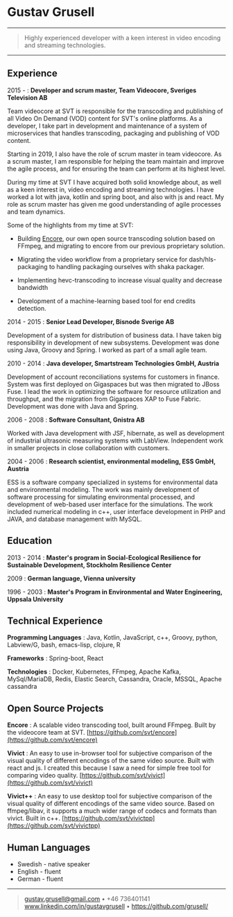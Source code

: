 Gustav Grusell
============

----

> Highly experienced developer with a keen interest in video encoding and streaming technologies.

----

Experience
---------
2015 -
:    **Developer and scrum master, Team Videocore, Sveriges Television AB**

Team videocore at SVT is responsible for the transcoding and publishing of all Video On Demand (VOD) content for SVT's online platforms. As a developer, I take part in development and maintenance of a system of microservices that handles transcoding, packaging and publishing of VOD content.

Starting in 2019, I also have the role of scrum master in team videocore. As a scrum master, I am responsible for helping the team maintain and improve the agile process, and for ensuring the team can perform at its highest level.

During my time at SVT I have acquired both solid knowledge about, as well as a keen interest in, video encoding and streaming technologies. I have worked a lot with java, kotlin and spring boot, and also with js and react. My role as scrum master has given me good understanding of agile processes and team dynamics.

Some of the highlights from my time at SVT:

* Building [Encore](https://github.com/svt/encore), our own open source transcoding solution based
on FFmpeg, and migrating to encore from our previous proprietary solution.

* Migrating the video workflow from a proprietary service for dash/hls-packaging to handling packaging
ourselves with shaka packager.

* Implementing hevc-transcoding to increase visual quality and decrease bandwidth

* Development of a machine-learning based tool for end credits detection.

2014 - 2015
:   **Senior Lead Developer, Bisnode Sverige AB**

Development of a system for distribution of business data. I have taken big responsibility in development of new subsystems. Development was done using Java, Groovy and Spring. I worked as part of a small agile team.

2010 - 2014
:   **Java developer, Smartstream Technologies GmbH, Austria**

Development of account reconciliations systems for customers in finance. System was first deployed on Gigaspaces but was then migrated to JBoss Fuse. I lead the work in optimizing the software for resource utilization and throughput, and the migration from Gigaspaces XAP to Fuse Fabric. Development was done with Java and Spring.

2006 - 2008
:   **Software Consultant, Gnistra AB**

Worked with Java development with JSF, hibernate, as well as development of industrial ultrasonic measuring systems with LabView. Independent work in smaller projects in close collaboration with customers.

2004 - 2006
:   **Research scientist, environmental modeling, ESS GmbH, Austria**

ESS is a software company specialized in systems for environmental data and environmental modeling. The work was mainly development of software processing for simulating environmental processed, and development of web-based user interface for the simulations. The work included numerical modeling in c++, user interface development in PHP and JAVA, and database management with MySQL.

Education
---------

2013 - 2014
:   **Master's program in Social-Ecological Resilience for Sustainable Development, Stockholm Resilience Center**

2009
:   **German language, Vienna university**

1996 - 2003
:   **Master's Program in Environmental and Water Engineering, Uppsala University**

Technical Experience
--------------------

**Programming Languages**
:   Java, Kotlin, JavaScript, c++, Groovy, python, Labview/G, bash, emacs-lisp,
    clojure, R

**Frameworks**
:   Spring-boot, React

**Technologies**
:   Docker, Kubernetes, FFmpeg, Apache Kafka, MySql/MariaDB, Redis, Elastic Search, Cassandra, Oracle, MSSQL,
Apache cassandra

Open Source Projects
--------------------
**Encore**
:   A scalable video transcoding tool, built around FFmpeg. Built by the videocore team at SVT.
[https://github.com/svt/encore](https://github.com/svt/encore)

**Vivict**
:   An easy to use in-browser tool for subjective comparison of the visual quality of different encodings of the same video source. Built with react and js. I created this because I saw a need for simple free tool for comparing video quality. [https://github.com/svt/vivict](https://github.com/svt/vivict)

**Vivict++**
:   An easy to use desktop tool for subjective comparison of the visual quality of different encodings of the same video source. Based on ffmpeg/libav, it supports a much wider range of codecs and formats than vivict. Built in c++. [https://github.com/svt/vivictpp](https://github.com/svt/vivictpp)

Human Languages
----------------
* Swedish - native speaker
* English - fluent
* German - fluent

----

> <gustav.grusell@gmail.com> • +46 736401141
> www.linkedin.com/in/gustavgrusell • https://github.com/grusell/
